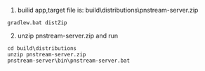 1. builid app,target file is: build\distributions\pnstream-server.zip
```
gradlew.bat distZip
```

2. unzip pnstream-server.zip and run
```
cd build\distributions
unzip pnstream-server.zip
pnstream-server\bin\pnstream-server.bat
```
